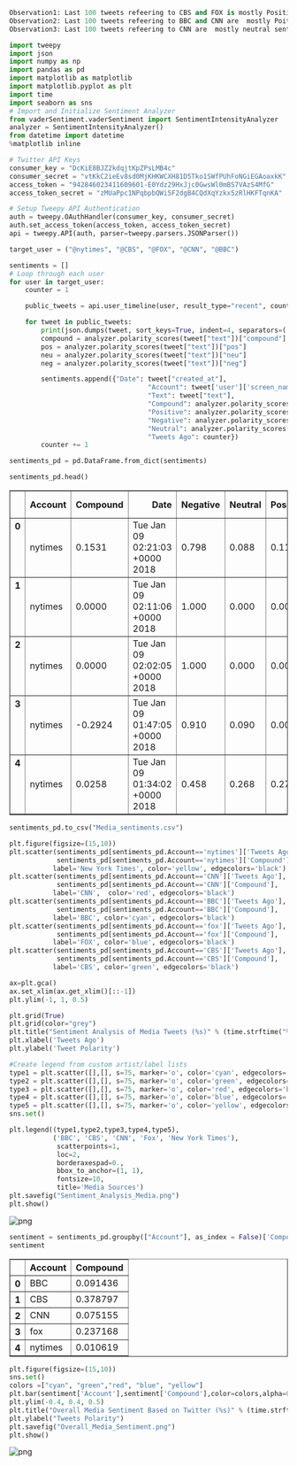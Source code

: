 

```python
Observation1: Last 100 tweets refeering to CBS and FOX is mostly Positive.
Observation2: Last 100 tweets refeering to BBC and CNN are  mostly Poitive or neutral sentiments.
Observation3: Last 100 tweets refeering to CNN are  mostly neutral sentiments.
```


```python
import tweepy
import json
import numpy as np
import pandas as pd
import matplotlib as matplotlib
import matplotlib.pyplot as plt
import time
import seaborn as sns
# Import and Initialize Sentiment Analyzer
from vaderSentiment.vaderSentiment import SentimentIntensityAnalyzer
analyzer = SentimentIntensityAnalyzer()
from datetime import datetime 
%matplotlib inline
```


```python
# Twitter API Keys
consumer_key = "DcKiE8BJZ2kdqjtKpZPsLMB4c"
consumer_secret = "vtKkC2ieEv8sd0MjKHKWCXH81D5Tko1SWfPUhFoNGiEGAoaxkK"
access_token = "942846023411609601-E0Ydz29HxJjc0GwsWl0mBS7VAzS4MfG"
access_token_secret = "zMUaPpc1NPqbpbQWi5F2dgB4CQdXqYzkx5zRlHKFTqnKA"

# Setup Tweepy API Authentication
auth = tweepy.OAuthHandler(consumer_key, consumer_secret)
auth.set_access_token(access_token, access_token_secret)
api = tweepy.API(auth, parser=tweepy.parsers.JSONParser())
```


```python
target_user = ("@nytimes", "@CBS", "@FOX", "@CNN", "@BBC")

sentiments = []
# Loop through each user
for user in target_user:
    counter = 1

    public_tweets = api.user_timeline(user, result_type="recent", count = 100)

    for tweet in public_tweets:
        print(json.dumps(tweet, sort_keys=True, indent=4, separators=(',', ': ')))
        compound = analyzer.polarity_scores(tweet["text"])["compound"]
        pos = analyzer.polarity_scores(tweet["text"])["pos"]
        neu = analyzer.polarity_scores(tweet["text"])["neu"]
        neg = analyzer.polarity_scores(tweet["text"])["neg"]

        sentiments.append({"Date": tweet["created_at"],
                                   "Account": tweet['user']['screen_name'],
                                   "Text": tweet["text"],
                                   "Compound": analyzer.polarity_scores(tweet["text"])["compound"],
                                   "Positive": analyzer.polarity_scores(tweet["text"])["pos"],
                                   "Negative": analyzer.polarity_scores(tweet["text"])["neu"],
                                   "Neutral": analyzer.polarity_scores(tweet["text"])["neg"],
                                   "Tweets Ago": counter})
        counter += 1
```


```python
sentiments_pd = pd.DataFrame.from_dict(sentiments)

```


```python
sentiments_pd.head()

```




<div>
<style>
    .dataframe thead tr:only-child th {
        text-align: right;
    }

    .dataframe thead th {
        text-align: left;
    }

    .dataframe tbody tr th {
        vertical-align: top;
    }
</style>
<table border="1" class="dataframe">
  <thead>
    <tr style="text-align: right;">
      <th></th>
      <th>Account</th>
      <th>Compound</th>
      <th>Date</th>
      <th>Negative</th>
      <th>Neutral</th>
      <th>Positive</th>
      <th>Text</th>
      <th>Tweets Ago</th>
    </tr>
  </thead>
  <tbody>
    <tr>
      <th>0</th>
      <td>nytimes</td>
      <td>0.1531</td>
      <td>Tue Jan 09 02:21:03 +0000 2018</td>
      <td>0.798</td>
      <td>0.088</td>
      <td>0.113</td>
      <td>Trump's lawyers are assessing the risks of all...</td>
      <td>1</td>
    </tr>
    <tr>
      <th>1</th>
      <td>nytimes</td>
      <td>0.0000</td>
      <td>Tue Jan 09 02:11:06 +0000 2018</td>
      <td>1.000</td>
      <td>0.000</td>
      <td>0.000</td>
      <td>RT @dougmillsnyt: .@realDonaldTrump watches th...</td>
      <td>2</td>
    </tr>
    <tr>
      <th>2</th>
      <td>nytimes</td>
      <td>0.0000</td>
      <td>Tue Jan 09 02:02:05 +0000 2018</td>
      <td>1.000</td>
      <td>0.000</td>
      <td>0.000</td>
      <td>Evening Briefing: Here's what you need to know...</td>
      <td>3</td>
    </tr>
    <tr>
      <th>3</th>
      <td>nytimes</td>
      <td>-0.2924</td>
      <td>Tue Jan 09 01:47:05 +0000 2018</td>
      <td>0.910</td>
      <td>0.090</td>
      <td>0.000</td>
      <td>RT @kenvogel: Fusion GPS is STILL doing resear...</td>
      <td>4</td>
    </tr>
    <tr>
      <th>4</th>
      <td>nytimes</td>
      <td>0.0258</td>
      <td>Tue Jan 09 01:34:02 +0000 2018</td>
      <td>0.458</td>
      <td>0.268</td>
      <td>0.275</td>
      <td>The best and worst of the Golden Globes\nhttps...</td>
      <td>5</td>
    </tr>
  </tbody>
</table>
</div>




```python
sentiments_pd.to_csv("Media_sentiments.csv")
```


```python
plt.figure(figsize=(15,10))
plt.scatter(sentiments_pd[sentiments_pd.Account=='nytimes']['Tweets Ago'],
            sentiments_pd[sentiments_pd.Account=='nytimes']['Compound'],
           label='New York Times', color='yellow', edgecolors='black')
plt.scatter(sentiments_pd[sentiments_pd.Account=='CNN']['Tweets Ago'],
            sentiments_pd[sentiments_pd.Account=='CNN']['Compound'],
           label='CNN',  color='red', edgecolors='black')
plt.scatter(sentiments_pd[sentiments_pd.Account=='BBC']['Tweets Ago'],
            sentiments_pd[sentiments_pd.Account=='BBC']['Compound'],
           label='BBC', color='cyan', edgecolors='black')
plt.scatter(sentiments_pd[sentiments_pd.Account=='fox']['Tweets Ago'],
            sentiments_pd[sentiments_pd.Account=='fox']['Compound'],
           label='FOX', color='blue', edgecolors='black')
plt.scatter(sentiments_pd[sentiments_pd.Account=='CBS']['Tweets Ago'],
            sentiments_pd[sentiments_pd.Account=='CBS']['Compound'],
           label='CBS', color='green', edgecolors='black')

ax=plt.gca()
ax.set_xlim(ax.get_xlim()[::-1])
plt.ylim(-1, 1, 0.5)

plt.grid(True)
plt.grid(color="grey")
plt.title("Sentiment Analysis of Media Tweets (%s)" % (time.strftime("%x")), fontsize=20)
plt.xlabel('Tweets Ago')
plt.ylabel('Tweet Polarity')

#Create legend from custom artist/label lists
type1 = plt.scatter([],[], s=75, marker='o', color='cyan', edgecolors='black')
type2 = plt.scatter([],[], s=75, marker='o', color='green', edgecolors='black')
type3 = plt.scatter([],[], s=75, marker='o', color='red', edgecolors='black')
type4 = plt.scatter([],[], s=75, marker='o', color='blue', edgecolors='black')
type5 = plt.scatter([],[], s=75, marker='o', color='yellow', edgecolors='black')
sns.set()

plt.legend((type1,type2,type3,type4,type5),
           ('BBC', 'CBS', 'CNN', 'Fox', 'New York Times'),
            scatterpoints=1,
            loc=2, 
            borderaxespad=0.,
            bbox_to_anchor=(1, 1),
            fontsize=10,
            title='Media Sources')
plt.savefig("Sentiment_Analysis_Media.png")
plt.show()
```


![png](output_7_0.png)



```python
sentiment = sentiments_pd.groupby(["Account"], as_index = False)['Compound'].mean()
sentiment
```




<div>
<style>
    .dataframe thead tr:only-child th {
        text-align: right;
    }

    .dataframe thead th {
        text-align: left;
    }

    .dataframe tbody tr th {
        vertical-align: top;
    }
</style>
<table border="1" class="dataframe">
  <thead>
    <tr style="text-align: right;">
      <th></th>
      <th>Account</th>
      <th>Compound</th>
    </tr>
  </thead>
  <tbody>
    <tr>
      <th>0</th>
      <td>BBC</td>
      <td>0.091436</td>
    </tr>
    <tr>
      <th>1</th>
      <td>CBS</td>
      <td>0.378797</td>
    </tr>
    <tr>
      <th>2</th>
      <td>CNN</td>
      <td>0.075155</td>
    </tr>
    <tr>
      <th>3</th>
      <td>fox</td>
      <td>0.237168</td>
    </tr>
    <tr>
      <th>4</th>
      <td>nytimes</td>
      <td>0.010619</td>
    </tr>
  </tbody>
</table>
</div>




```python
plt.figure(figsize=(15,10))
sns.set()
colors =["cyan", "green","red", "blue", "yellow"]
plt.bar(sentiment['Account'],sentiment['Compound'],color=colors,alpha=0.5,align='center')
plt.ylim(-0.4, 0.4, 0.5)
plt.title("Overall Media Sentiment Based on Twitter (%s)" % (time.strftime("%x")), fontsize=20)
plt.ylabel("Tweets Polarity")
plt.savefig("Overall_Media_Sentiment.png")
plt.show()
```


![png](output_9_0.png)


